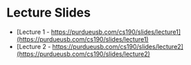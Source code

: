 Lecture Slides
==============
* [Lecture 1 - https://purdueusb.com/cs190/slides/lecture1](https://purdueusb.com/cs190/slides/lecture1)
* [Lecture 2 - https://purdueusb.com/cs190/slides/lecture2](https://purdueusb.com/cs190/slides/lecture2)

